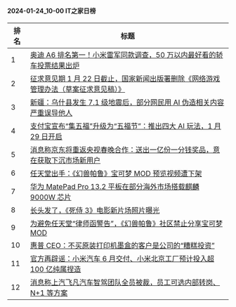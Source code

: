 #### 2024-01-24_10-00  IT之家日榜

| 排名 | 标题|
| --- | ---|
| 1 | [奥迪 A6 排名第一！小米雷军同款调查，50 万以内最好看的轿车投票结果出炉](https://www.ithome.com/0/746/842.htm) |
| 2 | [征求意见期 1 月 22 日截止，国家新闻出版署删除《网络游戏管理办法（草案征求意见稿）》](https://www.ithome.com/0/746/783.htm) |
| 3 | [新疆：乌什县发生 7.1 级地震后，部分网民用 AI 伪造相关内容严重误导他人](https://www.ithome.com/0/746/825.htm) |
| 4 | [支付宝宣布“集五福”升级为“五福节”：推出四大 AI 玩法，1 月 29 日开启](https://www.ithome.com/0/746/771.htm) |
| 5 | [消息称京东将重返央视春晚合作：送出一亿份一分钱奖品，意在获取下沉市场新用户](https://www.ithome.com/0/746/836.htm) |
| 6 | [任天堂出手：《幻兽帕鲁》宝可梦 MOD 预览视频遭下架](https://www.ithome.com/0/746/850.htm) |
| 7 | [华为 MatePad Pro 13.2 平板在部分海外市场搭载麒麟 9000W 芯片](https://www.ithome.com/0/746/762.htm) |
| 8 | [长头发了，《死侍 3》电影新片场照片曝光](https://www.ithome.com/0/746/725.htm) |
| 9 | [为避免任天堂“律师函警告”，《幻兽帕鲁》社区禁止分享宝可梦 MOD](https://www.ithome.com/0/746/741.htm) |
| 10 | [惠普 CEO：不买原装打印机墨盒的客户是公司的“糟糕投资”](https://www.ithome.com/0/746/808.htm) |
| 11 | [官方再辟谣：小米汽车 6 月交付、小米北京工厂预计投入超 100 亿纯属捏造](https://www.ithome.com/0/746/844.htm) |
| 12 | [消息称上汽飞凡汽车智驾团队全员被裁，员工可选内部转岗、N+1 等方案](https://www.ithome.com/0/746/848.htm) |
